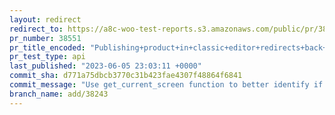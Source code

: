 ```yaml
---
layout: redirect
redirect_to: https://a8c-woo-test-reports.s3.amazonaws.com/public/pr/38551/api/index.html
pr_number: 38551
pr_title_encoded: "Publishing+product+in+classic+editor+redirects+back+to+new+editor"
pr_test_type: api
last_published: "2023-06-05 23:03:11 +0000"
commit_sha: d771a75dbcb3770c31b423fae4307f48864f6841
commit_message: "Use get_current_screen function to better identify if the current scr…"
branch_name: add/38243
---
```


